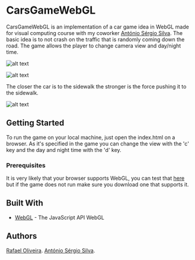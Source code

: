 # CarsGameWebGL

CarsGameWebGL is an implementation of a car game idea in WebGL made for visual computing course with my coworker <a href="https://github.com/asergios">António Sérgio Silva</a>.
The basic idea is to not crash on the traffic that is randomly coming down the road.
The game allows the player to change camera view and day/night time. 

![alt text](https://i.imgur.com/5s9RyVw.png)

![alt text](https://i.imgur.com/uRvwch2.png)

The closer the car is to the sidewalk the stronger is the force pushing it to the sidewalk.

![alt text](https://i.imgur.com/Hj3bN5M.png)

## Getting Started

To run the game on your local machine, just open the index.html on a browser. As it's specified in the game you can change the view with the 'c' key and the day and night time with the 'd' key.

### Prerequisites

It is very likely that your browser supports WebGL, you can test that <a href="https://get.webgl.org/">here</a> but if the game does not run make sure you download one that supports it. 

## Built With

* [WebGL](https://get.webgl.org/) - The JavaScript API WebGL

## Authors

<a href="https://github.com/rafoliveira">Rafael Oliveira</a>.
<a href="https://github.com/asergios">António Sérgio Silva</a>.
